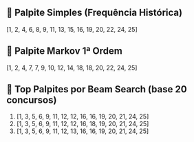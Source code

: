 ## 🎯 Palpite Simples (Frequência Histórica)
[1, 2, 4, 6, 8, 9, 11, 13, 15, 16, 19, 20, 22, 24, 25]

## 🔁 Palpite Markov 1ª Ordem
[1, 2, 4, 7, 7, 9, 10, 12, 14, 18, 18, 20, 22, 24, 25]

## 🤖 Top Palpites por Beam Search (base 20 concursos)
1. [1, 3, 5, 6, 9, 11, 12, 12, 16, 16, 19, 20, 21, 24, 25]
2. [1, 3, 5, 6, 9, 11, 12, 12, 16, 18, 19, 20, 21, 24, 25]
3. [1, 3, 5, 6, 9, 11, 12, 13, 16, 16, 19, 20, 21, 24, 25]
